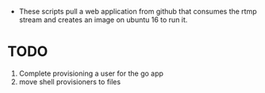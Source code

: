 - These scripts pull a web application from github that consumes the rtmp stream and creates an image on ubuntu 16 to run it.

# TODO

1. Complete provisioning a user for the go app
2. move shell provisioners to files